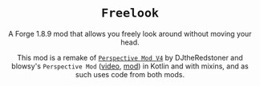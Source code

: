 <div align="center">

# `Freelook`

A Forge 1.8.9 mod that allows you freely look around without moving your head.

This mod is a remake of [`Perspective Mod V4`](https://github.com/DJtheRedstoner/PerspectiveModv4) by DJtheRedstoner and blowsy's `Perspective Mod` ([video](https://youtube.com/watch?v=Ca5GCDY_1nw), [mod](https://bit.ly/freelookbypass)) in Kotlin and with mixins, and as such uses code from both mods.

</div>